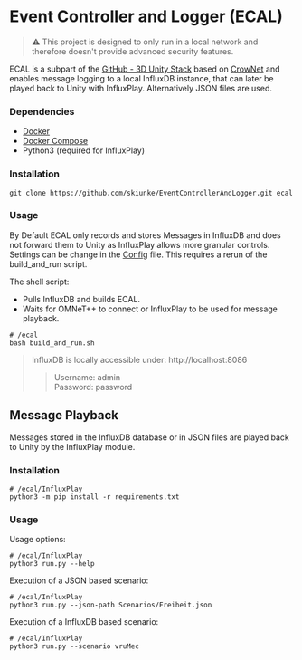 # Event Controller and Logger (ECAL)

> ⚠️ This project is designed to only run in a local network and therefore doesn't provide advanced security features.<br>


ECAL is a subpart of the [GitHub - 3D Unity Stack](https://github.com/skiunke/CrownetUnity) based on [CrowNet](https://crownet.org/) and
enables message logging to a local InfluxDB instance, that can later be played back to Unity with InfluxPlay. Alternatively JSON files are used.

### Dependencies
- [Docker](https://docs.docker.com/engine/install/ubuntu/)
- [Docker Compose](https://docs.docker.com/compose/install/)
- Python3 (required for InfluxPlay)

### Installation

```shell
git clone https://github.com/skiunke/EventControllerAndLogger.git ecal
```

### Usage
By Default ECAL only records and stores Messages in InfluxDB and does not forward them to Unity as InfluxPlay allows more granular controls.
Settings can be change in the [Config](https://github.com/skiunke/EventControllerAndLogger/blob/main/EventControllerAndLogger/config.yaml) file. This requires a rerun of the build_and_run script.

The shell script:
- Pulls InfluxDB and builds ECAL.
- Waits for OMNeT++ to connect or InfluxPlay to be used for message playback.


```shell
# /ecal
bash build_and_run.sh
```

 

> InfluxDB is locally accessible under: http://localhost:8086 <br>
> > Username: admin <br>
> > Password: password

## Message Playback

Messages stored in the InfluxDB database or in JSON files are played back to Unity by the InfluxPlay module.

### Installation

```shell
# /ecal/InfluxPlay
python3 -m pip install -r requirements.txt
```

### Usage

Usage options:

```shell
# /ecal/InfluxPlay
python3 run.py --help
```

Execution of a JSON based scenario:

```shell
# /ecal/InfluxPlay
python3 run.py --json-path Scenarios/Freiheit.json
```

Execution of a InfluxDB based scenario:

```shell
# /ecal/InfluxPlay
python3 run.py --scenario vruMec 
```